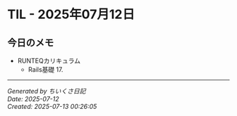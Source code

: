 # TIL - 2025年07月12日

## 今日のメモ
 - RUNTEQカリキュラム
	 - Rails基礎 17. 

---
*Generated by ちいくさ日記*  
*Date: 2025-07-12*  
*Created: 2025-07-13 00:26:05*
